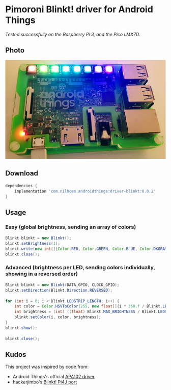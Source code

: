 # Pimoroni Blinkt! driver for Android Things

_Tested successfully on the Raspberry Pi 3, and the Pico i.MX7D._


## Photo

![photo]


## Download

```groovy
dependencies {
    implementation 'com.nilhcem.androidthings:driver-blinkt:0.0.2'
}
```


## Usage

### Easy (global brightness, sending an array of colors)
```java
Blinkt blinkt = new Blinkt();
blinkt.setBrightness(1);
blinkt.write(new int[]{Color.RED, Color.GREEN, Color.BLUE, Color.DKGRAY, Color.YELLOW, Color.MAGENTA, Color.CYAN, 0xFF9B6E26});
blinkt.close();
```

### Advanced (brightness per LED, sending colors individually, showing in a reversed order)
```java
Blinkt blinkt = new Blinkt(DATA_GPIO, CLOCK_GPIO);
blinkt.setDirection(Blinkt.Direction.REVERSED);

for (int i = 0; i < Blinkt.LEDSTRIP_LENGTH; i++) {
    int color = Color.HSVToColor(255, new float[]{i * 360.f / Blinkt.LEDSTRIP_LENGTH, 1.0f, 1.0f});
    int brightness = (int) ((float) Blinkt.MAX_BRIGHTNESS / Blinkt.LEDSTRIP_LENGTH * (i + 1));
    blinkt.setColor(i, color, brightness);
}
blinkt.show();

blinkt.close();
```


## Kudos

This project was inspired by code from:
* Android Things's official [APA102 driver][apa102]
* hackerjimbo's [Blinkt! Pi4J port][hackerjimbo]


[apa102]: https://github.com/androidthings/contrib-drivers/tree/master/apa102
[hackerjimbo]: https://github.com/hackerjimbo/PiJava/
[photo]: https://raw.githubusercontent.com/Nilhcem/blinkt-androidthings/master/assets/photo.jpg
